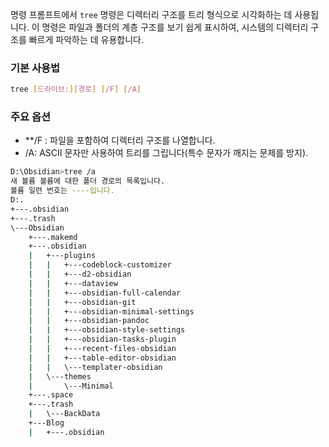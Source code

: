 명령 프롬프트에서 `tree` 명령은 디렉터리 구조를 트리 형식으로 시각화하는 데 사용됩니다. 이 명령은 파일과 폴더의 계층 구조를 보기 쉽게 표시하여, 시스템의 디렉터리 구조를 빠르게 파악하는 데 유용합니다.
### 기본 사용법

```sh
tree [드라이브:][경로] [/F] [/A]
```

### 주요 옵션
- **/F : 파일을 포함하여 디렉터리 구조를 나열합니다.
- /A: ASCII 문자만 사용하여 트리를 그립니다(특수 문자가 깨지는 문제를 방지).

```sh
D:\Obsidian>tree /a
새 볼륨 볼륨에 대한 폴더 경로의 목록입니다.
볼륨 일련 번호는 ----입니다.
D:.
+---.obsidian
+---.trash
\---Obsidian
    +---.makemd
    +---.obsidian
    |   +---plugins
    |   |   +---codeblock-customizer
    |   |   +---d2-obsidian
    |   |   +---dataview
    |   |   +---obsidian-full-calendar
    |   |   +---obsidian-git
    |   |   +---obsidian-minimal-settings
    |   |   +---obsidian-pandoc
    |   |   +---obsidian-style-settings
    |   |   +---obsidian-tasks-plugin
    |   |   +---recent-files-obsidian
    |   |   +---table-editor-obsidian
    |   |   \---templater-obsidian
    |   \---themes
    |       \---Minimal
    +---.space
    +---.trash
    |   \---BackData
    +---Blog
    |   +---.obsidian
```
